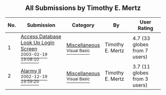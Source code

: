 ﻿<div align="center">

## All Submissions by Timothy E\. Mertz

</div>

No.  | Submission | Category | By   | User Rating
---- | ---------- | -------- | ---- | -----------
1 | [Access Database Look Up Login Screen<br /><sup>2003-02-19 19:08:10</sup>](https://github.com/Planet-Source-Code/timothy-e-mertz-access-database-look-up-login-screen__1-43363) | [Miscellaneous<br /><sup>Visual Basic</sup>](../ByCategory/miscellaneous__1-1.md) | Timothy E\. Mertz | 4.7 (33 globes from 7 users)
2 | [Alarmy II<br /><sup>2002-12-19 19:59:20</sup>](https://github.com/Planet-Source-Code/timothy-e-mertz-alarmy-ii__1-41970) | [Miscellaneous<br /><sup>Visual Basic</sup>](../ByCategory/miscellaneous__1-1.md) | Timothy E\. Mertz | 3.7 (11 globes from 3 users)
